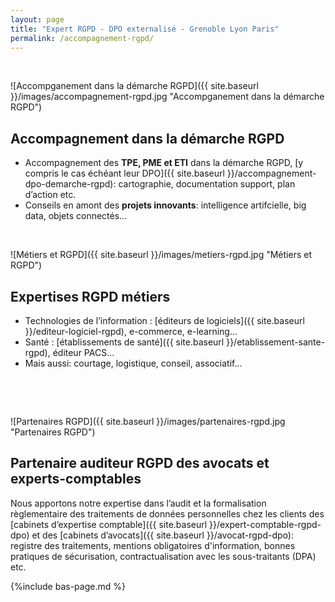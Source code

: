 ```yaml
---
layout: page
title: "Expert RGPD - DPO externalisé - Grenoble Lyon Paris"
permalink: /accompagnement-rgpd/
---
```


&nbsp;

![Accompganement dans la démarche RGPD]({{ site.baseurl }}/images/accompagnement-rgpd.jpg "Accompganement dans la démarche RGPD")
## Accompagnement dans la démarche RGPD
* Accompagnement des **TPE, PME et ETI** dans la démarche RGPD, [y compris le cas échéant leur DPO]({{ site.baseurl }}/accompagnement-dpo-demarche-rgpd): cartographie, documentation support, plan d’action etc.
* Conseils en amont des **projets innovants**: intelligence artifcielle, big data, objets connectés…

&nbsp;

![Métiers et RGPD]({{ site.baseurl }}/images/metiers-rgpd.jpg "Métiers et RGPD")
## Expertises RGPD métiers
* Technologies de l’information : [éditeurs de logiciels]({{ site.baseurl }}/editeur-logiciel-rgpd), e-commerce, e-learning...
* Santé : [établissements de santé]({{ site.baseurl }}/etablissement-sante-rgpd), éditeur PACS...
* Mais aussi: courtage, logistique, conseil, associatif...

&nbsp;

&nbsp;

![Partenaires RGPD]({{ site.baseurl }}/images/partenaires-rgpd.jpg "Partenaires RGPD")
## Partenaire auditeur RGPD des avocats et experts-comptables
Nous apportons notre expertise dans l’audit et la formalisation règlementaire des traitements de données personnelles chez les clients des [cabinets d’expertise comptable]({{ site.baseurl }}/expert-comptable-rgpd-dpo) et des [cabinets d’avocats]({{ site.baseurl }}/avocat-rgpd-dpo): registre des traitements, mentions obligatoires d'information, bonnes pratiques de sécurisation, contractualisation avec les sous-traitants (DPA) etc.

{%include bas-page.md %}
